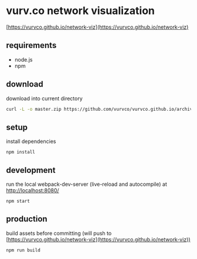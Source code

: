 vurv.co network visualization
===========
[https://vurvco.github.io/network-viz](https://vurvco.github.io/network-viz)
## requirements
- node.js
- npm

## download
download into current directory
```sh
curl -L -o master.zip https://github.com/vurvco/vurvco.github.io/archive/master.zip && unzip master.zip && rm master.zip
```

## setup
install dependencies
```
npm install
```
## development
run the local webpack-dev-server (live-reload and autocompile) at [http://localhost:8080/](http://localhost:8080/)
```
npm start
```
## production
build assets before committing (will push to [https://vurvco.github.io/network-viz](https://vurvco.github.io/network-viz))
```
npm run build 
```